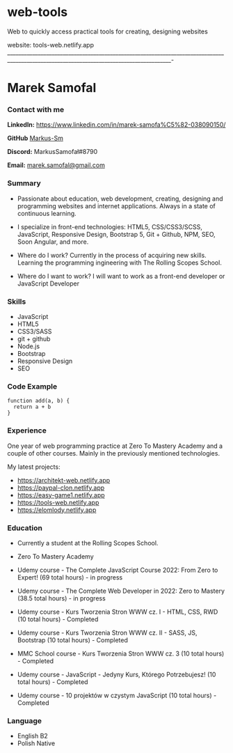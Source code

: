 # web-tools
Web to quickly access practical tools for creating, designing websites

website: tools-web.netlify.app
_________________________________________________________________________________________________________________________________________-

# Marek Samofal

### **Contact with me**

**Linkedln:** <https://www.linkedin.com/in/marek-samofa%C5%82-038090150/>

**GitHub** [Markus-Sm](https://github.com/Markus-Sm)

**Discord:** MarkusSamofał#8790

**Email:** <marek.samofal@gmail.com>

### Summary 

- Passionate about education, web development, creating, designing and     programming websites and internet applications. Always in a state of continuous learning.

- I specialize in front-end technologies:
HTML5,
CSS/CSS3/SCSS,
JavaScript,
Responsive Design,
Bootstrap 5,
Git + Github,
NPM,
SEO,
Soon Angular,
and more.

- Where do I work?
Currently in the process of acquiring new skills. 
Learning the programming ingineering with The Rolling Scopes School.

- Where do I want to work? 
I will want to work as a front-end developer or JavaScript Developer

### Skills 

- JavaScript 
- HTML5
- CSS3/SASS
- git + github
- Node.js
- Bootstrap
- Responsive Design
- SEO

### Code Example

```
function add(a, b) {
  return a + b
}
```

### Experience

One year of web programming practice at Zero To Mastery Academy and a couple of other courses. Mainly in the previously mentioned technologies.

My latest projects: 

- https://architekt-web.netlify.app
- https://paypal-clon.netlify.app
- https://easy-game1.netlify.app
- https://tools-web.netlify.app 
- https://elomlody.netlify.app

### Education

- Currently a student at the Rolling Scopes School.

- Zero To Mastery Academy 
  
- Udemy course - The Complete JavaScript Course 2022: From Zero to Expert! (69 total hours) - in progress
  
- Udemy course - The Complete Web Developer in 2022: Zero to Mastery (38.5 total hours) - in progress
  
- Udemy course - Kurs Tworzenia Stron WWW cz. I - HTML, CSS, RWD (10 total hours) - Completed
  
- Udemy course - Kurs Tworzenia Stron WWW cz. II - SASS, JS, Bootstrap (10 total hours) - Completed
  
- MMC School course - Kurs Tworzenia Stron WWW cz. 3 (10 total hours) - Completed
  
- Udemy course - JavaScript - Jedyny Kurs, Którego Potrzebujesz! (10 total hours) - Completed

- Udemy course - 10 projektów w czystym JavaScript (10 total hours) - Completed

### Language

- English B2
- Polish Native
